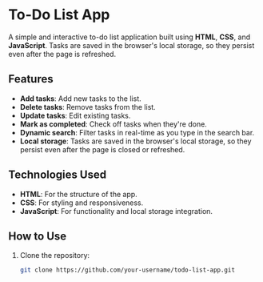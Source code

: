 # To-Do List App

A simple and interactive to-do list application built using **HTML**, **CSS**, and **JavaScript**. Tasks are saved in the browser's local storage, so they persist even after the page is refreshed.

## Features
- **Add tasks**: Add new tasks to the list.
- **Delete tasks**: Remove tasks from the list.
- **Update tasks**: Edit existing tasks.
- **Mark as completed**: Check off tasks when they're done.
- **Dynamic search**: Filter tasks in real-time as you type in the search bar.
- **Local storage**: Tasks are saved in the browser's local storage, so they persist even after the page is closed or refreshed.

## Technologies Used
- **HTML**: For the structure of the app.
- **CSS**: For styling and responsiveness.
- **JavaScript**: For functionality and local storage integration.

## How to Use
1. Clone the repository:
   ```bash
   git clone https://github.com/your-username/todo-list-app.git

